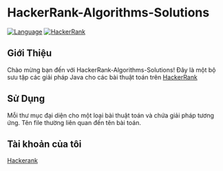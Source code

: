 # HackerRank-Algorithms-Solutions

[![Language](https://img.shields.io/badge/Language-Java-blue?logo=java)](https://www.java.com/)
[![HackerRank](https://img.shields.io/badge/Platform-HackerRank-green?logo=hackerrank)](https://www.hackerrank.com/domains/tutorials/10-days-of-javascript)

## Giới Thiệu

Chào mừng bạn đến với HackerRank-Algorithms-Solutions! Đây là một bộ sưu tập các giải pháp Java cho các bài thuật toán trên [HackerRank](https://www.hackerrank.com/domains/algorithms)

## Sử Dụng

Mỗi thư mục đại diện cho một loại bài thuật toán và chứa giải pháp tương ứng. Tên file thường liên quan đến tên bài toán.

## Tài khoản của tôi
[Hackerank](https://www.hackerrank.com/profile/mrt_boss)
